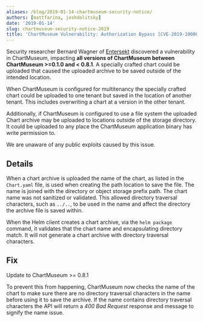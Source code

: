 ```yaml
---
aliases: /blog/2019-01-14-chartmuseum-security-notice/
authors: [mattfarina, joshdolitsky]
date: '2019-01-14'
slug: chartmuseum-security-notice-2019
title: 'ChartMuseum Vulnerability: Authorization Bypass [CVE-2019-1000009]'
---
```



Security researcher Bernard Wagner of [Entersekt](https://www.entersekt.com/) discovered a vulnerability in ChartMuseum, impacting **all versions of ChartMuseum between ChartMuseum >=0.1.0 and < 0.8.1**. A specially crafted chart could be uploaded that caused the uploaded archive to be saved outside of the intended location.

When ChartMuseum is configured for multitenancy the specially crafted chart could be uploaded to one tenant but saved in the location of another tenant. This includes overwriting a chart at a version in the other tenant.

Additionally, if ChartMuseum is configured to use a file system the uploaded Chart archive may be uploaded to locations outside of the storage directory. It could be uploaded to any place the ChartMuseum application binary has write permission to.

We are unaware of any public exploits caused by this issue.<!--more-->

## Details

When a chart archive is uploaded the name of the chart, as listed in the `Chart.yaml` file, is used when creating the path location to save the file. The name is joined with the directory or object storage prefix path. The chart name was not sanitized or validated. This allowed directory traversal characters, such as `../..`, to be used in the name and affect the directory the archive file is saved within.

When the Helm client creates a chart archive, via the `helm package` command, it validates that the chart name and encapsulating directory match. It will not generate a chart archive with directory traversal characters.

## Fix

Update to ChartMuseum >= 0.8.1

To prevent this from happening, ChartMuseum now checks the name of the chart to make sure there are no directory traversal characters in the name before using it to save the archive. If the name contains directory traversal characters the API will return a _400 Bad Request_ response and message to signify the name issue.

